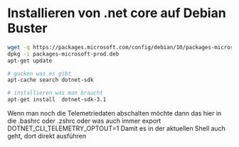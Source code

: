 # Installieren von .net core auf Debian Buster
```bash
wget -q https://packages.microsoft.com/config/debian/10/packages-microsoft-prod.deb
dpkg -i packages-microsoft-prod.deb 
apt-get update

# gucken was es gibt
apt-cache search dotnet-sdk

# installieren was man braucht
apt-get install  dotnet-sdk-3.1
```
Wenn man noch die Telemetriedaten abschalten möchte dann das hier in die .bashrc oder .zshrc oder was auch immer
export DOTNET_CLI_TELEMETRY_OPTOUT=1
Damit es in der aktuellen Shell auch geht, dort direkt ausführen
